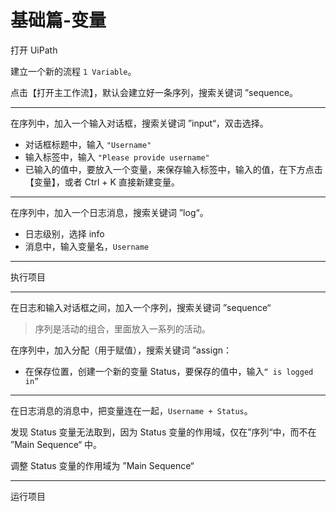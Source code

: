 # 基础篇-变量

打开 UiPath

建立一个新的流程 `1 Variable`。

点击【打开主工作流】，默认会建立好一条序列，搜索关键词 ”sequence。

---

在序列中，加入一个输入对话框，搜索关键词 ”input“，双击选择。

- 对话框标题中，输入 `"Username"`
- 输入标签中，输入 `"Please provide username"`
- 已输入的值中，要放入一个变量，来保存输入标签中，输入的值，在下方点击【变量】，或者 Ctrl + K 直接新建变量。

---

在序列中，加入一个日志消息，搜索关键词 ”log“。

- 日志级别，选择 info
- 消息中，输入变量名，`Username`

---

执行项目

---

在日志和输入对话框之间，加入一个序列，搜索关键词 ”sequence“

> 序列是活动的组合，里面放入一系列的活动。

在序列中，加入分配（用于赋值），搜索关键词 ”assign：

- 在保存位置，创建一个新的变量 Status，要保存的值中，输入`“ is logged in”`

---

在日志消息的消息中，把变量连在一起，`Username + Status`。

发现 Status 变量无法取到，因为 Status 变量的作用域，仅在”序列“中，而不在 ”Main Sequence“ 中。

调整 Status 变量的作用域为 ”Main Sequence“

---

运行项目
